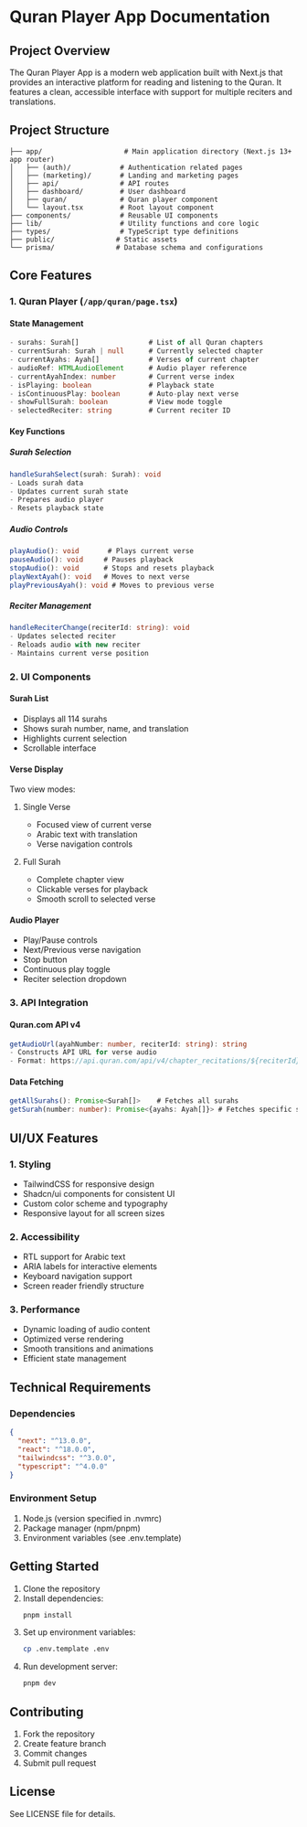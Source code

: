 # Quran Player App Documentation

## Project Overview
The Quran Player App is a modern web application built with Next.js that provides an interactive platform for reading and listening to the Quran. It features a clean, accessible interface with support for multiple reciters and translations.

## Project Structure

```
├── app/                    # Main application directory (Next.js 13+ app router)
│   ├── (auth)/            # Authentication related pages
│   ├── (marketing)/       # Landing and marketing pages
│   ├── api/               # API routes
│   ├── dashboard/         # User dashboard
│   ├── quran/             # Quran player component
│   └── layout.tsx         # Root layout component
├── components/            # Reusable UI components
├── lib/                   # Utility functions and core logic
├── types/                 # TypeScript type definitions
├── public/               # Static assets
└── prisma/               # Database schema and configurations
```

## Core Features

### 1. Quran Player (`/app/quran/page.tsx`)

#### State Management
```typescript
- surahs: Surah[]                 # List of all Quran chapters
- currentSurah: Surah | null      # Currently selected chapter
- currentAyahs: Ayah[]            # Verses of current chapter
- audioRef: HTMLAudioElement      # Audio player reference
- currentAyahIndex: number        # Current verse index
- isPlaying: boolean              # Playback state
- isContinuousPlay: boolean       # Auto-play next verse
- showFullSurah: boolean          # View mode toggle
- selectedReciter: string         # Current reciter ID
```

#### Key Functions

##### Surah Selection
```typescript
handleSurahSelect(surah: Surah): void
- Loads surah data
- Updates current surah state
- Prepares audio player
- Resets playback state
```

##### Audio Controls
```typescript
playAudio(): void       # Plays current verse
pauseAudio(): void     # Pauses playback
stopAudio(): void      # Stops and resets playback
playNextAyah(): void   # Moves to next verse
playPreviousAyah(): void # Moves to previous verse
```

##### Reciter Management
```typescript
handleReciterChange(reciterId: string): void
- Updates selected reciter
- Reloads audio with new reciter
- Maintains current verse position
```

### 2. UI Components

#### Surah List
- Displays all 114 surahs
- Shows surah number, name, and translation
- Highlights current selection
- Scrollable interface

#### Verse Display
Two view modes:
1. Single Verse
   - Focused view of current verse
   - Arabic text with translation
   - Verse navigation controls

2. Full Surah
   - Complete chapter view
   - Clickable verses for playback
   - Smooth scroll to selected verse

#### Audio Player
- Play/Pause controls
- Next/Previous verse navigation
- Stop button
- Continuous play toggle
- Reciter selection dropdown

### 3. API Integration

#### Quran.com API v4
```typescript
getAudioUrl(ayahNumber: number, reciterId: string): string
- Constructs API URL for verse audio
- Format: https://api.quran.com/api/v4/chapter_recitations/${reciterId}/${surahNumber}/${ayahInSurah}
```

#### Data Fetching
```typescript
getAllSurahs(): Promise<Surah[]>    # Fetches all surahs
getSurah(number: number): Promise<{ayahs: Ayah[]}> # Fetches specific surah
```

## UI/UX Features

### 1. Styling
- TailwindCSS for responsive design
- Shadcn/ui components for consistent UI
- Custom color scheme and typography
- Responsive layout for all screen sizes

### 2. Accessibility
- RTL support for Arabic text
- ARIA labels for interactive elements
- Keyboard navigation support
- Screen reader friendly structure

### 3. Performance
- Dynamic loading of audio content
- Optimized verse rendering
- Smooth transitions and animations
- Efficient state management

## Technical Requirements

### Dependencies
```json
{
  "next": "^13.0.0",
  "react": "^18.0.0",
  "tailwindcss": "^3.0.0",
  "typescript": "^4.0.0"
}
```

### Environment Setup
1. Node.js (version specified in .nvmrc)
2. Package manager (npm/pnpm)
3. Environment variables (see .env.template)

## Getting Started

1. Clone the repository
2. Install dependencies:
   ```bash
   pnpm install
   ```
3. Set up environment variables:
   ```bash
   cp .env.template .env
   ```
4. Run development server:
   ```bash
   pnpm dev
   ```

## Contributing

1. Fork the repository
2. Create feature branch
3. Commit changes
4. Submit pull request

## License
See LICENSE file for details. 